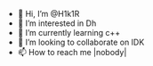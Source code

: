 - 👋 Hi, I’m @H1k1R
- 👀 I’m interested in Dh
- 🌱 I’m currently learning c++
- 💞️ I’m looking to collaborate on IDK
- 📫 How to reach me |nobody|

<!---
H1k1R/H1k1R is a ✨ special ✨ repository because its `README.md` (this file) appears on your GitHub profile.
You can click the Preview link to take a look at your changes.
--->
